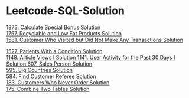 # Leetcode-SQL-Solution


<a href="https://leetcode.com/problems/calculate-special-bonus/description/?envType=study-plan&id=sql-i"> 1873. Calculate Special Bonus <a>   <a href="https://github.com/CIANPINGPENG/Leetcode-SQL-Solution/blob/main/SQL/1873.%20Calculate%20Special%20Bonus"> Solution <a>  
<a href="https://leetcode.com/problems/big-countries/description/?envType=study-plan&id=sql-i"> 1757. Recyclable and Low Fat Products <a>   <a href="https://github.com/CIANPINGPENG/Leetcode-SQL-Solution/blob/main/SQL/595.%20Big%20Countries"> Solution <a>  
<a href="https://leetcode.com/problems/customer-who-visited-but-did-not-make-any-transactions/description/?envType=study-plan&id=sql-i"> 1581. Customer Who Visited but Did Not Make Any Transactions <a>   <a href="https://github.com/CIANPINGPENG/Leetcode-SQL-Solution/blob/main/SQL/1581.%20Customer%20Who%20Visited%20but%20Did%20Not%20Make%20Any%20Transactions"> Solution <a> 
  
<a href="https://leetcode.com/problems/patients-with-a-condition/description/?envType=study-plan&id=sql-i"> 1527. Patients With a Condition <a>   <a href="https://github.com/CIANPINGPENG/Leetcode-SQL-Solution/blob/main/SQL/1527.%20Patients%20With%20a%20Condition"> Solution <a>  
<a href="https://leetcode.com/problems/article-views-i/description/?envType=study-plan&id=sql-i"> 1148. Article Views I <a>   <a href="https://github.com/CIANPINGPENG/Leetcode-SQL-Solution/blob/main/SQL/1148.%20Article%20Views%20I"> Solution <a>
<a href="https://leetcode.com/problems/user-activity-for-the-past-30-days-i/description/?envType=study-plan&id=sql-i"> 1141. User Activity for the Past 30 Days I <a>   <a href="https://github.com/CIANPINGPENG/Leetcode-SQL-Solution/blob/main/SQL/1141.%20User%20Activity%20for%20the%20Past%2030%20Days%20I"> Solution <a>
<a href="https://leetcode.com/problems/sales-person/description/?envType=study-plan&id=sql-i"> 607. Sales Person <a>   <a href="https://github.com/CIANPINGPENG/Leetcode-SQL-Solution/blob/main/SQL/607.%20Sales%20Person"> Solution <a>  
<a href="https://leetcode.com/problems/big-countries/description/?envType=study-plan&id=sql-i"> 595. Big Countries <a>   <a href="https://github.com/CIANPINGPENG/Leetcode-SQL-Solution/blob/main/SQL/595.%20Big%20Countries"> Solution <a>  
<a href="https://leetcode.com/problems/find-customer-referee/description/"> 584. Find Customer Referee <a>   <a href="https://github.com/CIANPINGPENG/Leetcode-SQL-Solution/blob/main/SQL/584.%20Find%20Customer%20Referee"> Solution <a>  
<a href="https://leetcode.com/problems/customers-who-never-order/description/?envType=study-plan&id=sql-i"> 183. Customers Who Never Order <a>   <a href="https://github.com/CIANPINGPENG/Leetcode-SQL-Solution/blob/main/SQL/183.%20Customers%20Who%20Never%20Order"> Solution <a>  
<a href="https://leetcode.com/problems/combine-two-tables/description/"> 175. Combine Two Tables <a>   <a href="https://github.com/CIANPINGPENG/Leetcode-SQL-Solution/blob/main/SQL/175.%20Combine%20Two%20Tables"> Solution <a>  

